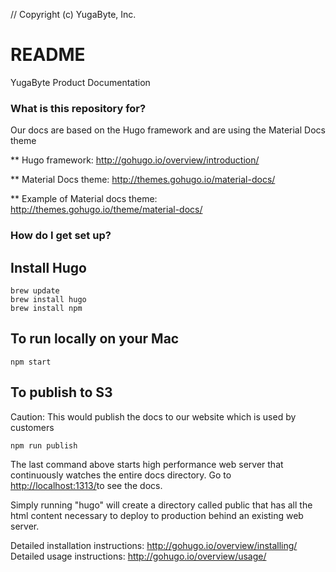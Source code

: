 // Copyright (c) YugaByte, Inc.

# README #

YugaByte Product Documentation

### What is this repository for? ###


Our docs are based on the Hugo framework and are using the Material Docs theme

** Hugo framework: http://gohugo.io/overview/introduction/

** Material Docs theme: http://themes.gohugo.io/material-docs/

** Example of Material docs theme: http://themes.gohugo.io/theme/material-docs/


### How do I get set up? ###

## Install Hugo ##
```
brew update
brew install hugo
brew install npm
```

## To run locally on your Mac ## 
```
npm start
```

## To publish to S3 ##
Caution: This would publish the docs to our website which is used by customers
```
npm run publish
```

The last command above starts high performance web server that continuously watches the entire docs directory. Go to [http://localhost:1313/](http://localhost:1313/)to see the docs.

Simply running "hugo" will create a directory called public that has all the html content necessary to deploy to production behind an existing web server.

Detailed installation instructions: http://gohugo.io/overview/installing/
Detailed usage instructions: http://gohugo.io/overview/usage/
